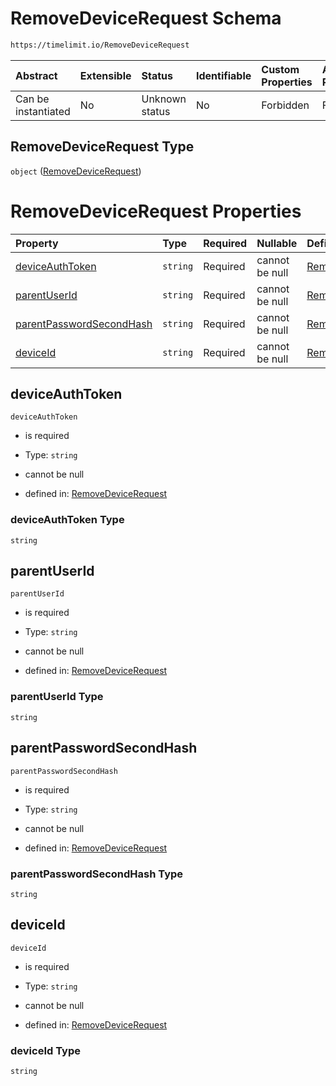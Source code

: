 # RemoveDeviceRequest Schema

```txt
https://timelimit.io/RemoveDeviceRequest
```

| Abstract            | Extensible | Status         | Identifiable | Custom Properties | Additional Properties | Access Restrictions | Defined In                                                                                |
| :------------------ | :--------- | :------------- | :----------- | :---------------- | :-------------------- | :------------------ | :---------------------------------------------------------------------------------------- |
| Can be instantiated | No         | Unknown status | No           | Forbidden         | Forbidden             | none                | [RemoveDeviceRequest.schema.json](RemoveDeviceRequest.schema.json "open original schema") |

## RemoveDeviceRequest Type

`object` ([RemoveDeviceRequest](removedevicerequest.md))

# RemoveDeviceRequest Properties

| Property                                              | Type     | Required | Nullable       | Defined by                                                                                                                                                        |
| :---------------------------------------------------- | :------- | :------- | :------------- | :---------------------------------------------------------------------------------------------------------------------------------------------------------------- |
| [deviceAuthToken](#deviceauthtoken)                   | `string` | Required | cannot be null | [RemoveDeviceRequest](removedevicerequest-properties-deviceauthtoken.md "https://timelimit.io/RemoveDeviceRequest#/properties/deviceAuthToken")                   |
| [parentUserId](#parentuserid)                         | `string` | Required | cannot be null | [RemoveDeviceRequest](removedevicerequest-properties-parentuserid.md "https://timelimit.io/RemoveDeviceRequest#/properties/parentUserId")                         |
| [parentPasswordSecondHash](#parentpasswordsecondhash) | `string` | Required | cannot be null | [RemoveDeviceRequest](removedevicerequest-properties-parentpasswordsecondhash.md "https://timelimit.io/RemoveDeviceRequest#/properties/parentPasswordSecondHash") |
| [deviceId](#deviceid)                                 | `string` | Required | cannot be null | [RemoveDeviceRequest](removedevicerequest-properties-deviceid.md "https://timelimit.io/RemoveDeviceRequest#/properties/deviceId")                                 |

## deviceAuthToken

`deviceAuthToken`

- is required

- Type: `string`

- cannot be null

- defined in: [RemoveDeviceRequest](removedevicerequest-properties-deviceauthtoken.md "https://timelimit.io/RemoveDeviceRequest#/properties/deviceAuthToken")

### deviceAuthToken Type

`string`

## parentUserId

`parentUserId`

- is required

- Type: `string`

- cannot be null

- defined in: [RemoveDeviceRequest](removedevicerequest-properties-parentuserid.md "https://timelimit.io/RemoveDeviceRequest#/properties/parentUserId")

### parentUserId Type

`string`

## parentPasswordSecondHash

`parentPasswordSecondHash`

- is required

- Type: `string`

- cannot be null

- defined in: [RemoveDeviceRequest](removedevicerequest-properties-parentpasswordsecondhash.md "https://timelimit.io/RemoveDeviceRequest#/properties/parentPasswordSecondHash")

### parentPasswordSecondHash Type

`string`

## deviceId

`deviceId`

- is required

- Type: `string`

- cannot be null

- defined in: [RemoveDeviceRequest](removedevicerequest-properties-deviceid.md "https://timelimit.io/RemoveDeviceRequest#/properties/deviceId")

### deviceId Type

`string`
